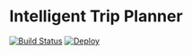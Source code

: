 # Intelligent Trip Planner 
[![Build Status](https://travis-ci.com/quangLinh9038/capstone.svg?token=n3xBwTA5sHzC8nPx9Tic&branch=master)](https://travis-ci.com/quangLinh9038/capstone) 
[![Deploy](https://www.herokucdn.com/deploy/button.png)](https://heroku.com/deploy)

